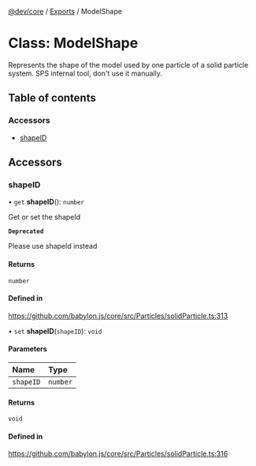 [@dev/core](../README.md) / [Exports](../modules.md) / ModelShape

# Class: ModelShape

Represents the shape of the model used by one particle of a solid particle system.
SPS internal tool, don't use it manually.

## Table of contents

### Accessors

- [shapeID](ModelShape.md#shapeid)

## Accessors

### shapeID

• `get` **shapeID**(): `number`

Get or set the shapeId

**`Deprecated`**

Please use shapeId instead

#### Returns

`number`

#### Defined in

https://github.com/babylon.js/core/src/Particles/solidParticle.ts:313

• `set` **shapeID**(`shapeID`): `void`

#### Parameters

| Name | Type |
| :------ | :------ |
| `shapeID` | `number` |

#### Returns

`void`

#### Defined in

https://github.com/babylon.js/core/src/Particles/solidParticle.ts:316
